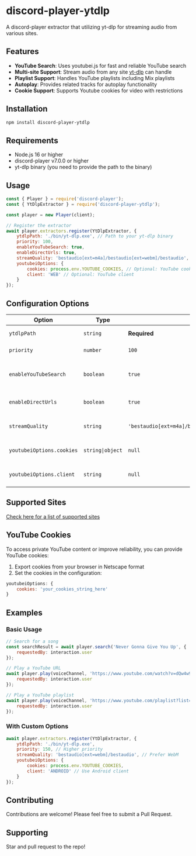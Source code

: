 # discord-player-ytdlp

A discord-player extractor that utilizing yt-dlp for streaming audio from various sites.

## Features

- **YouTube Search**: Uses youtubei.js for fast and reliable YouTube search
- **Multi-site Support**: Stream audio from any site [yt-dlp](https://github.com/yt-dlp/yt-dlp) can handle
- **Playlist Support**: Handles YouTube playlists including Mix playlists
- **Autoplay**: Provides related tracks for autoplay functionality
- **Cookie Support**: Supports Youtube cookies for video with restrictions

## Installation

```bash
npm install discord-player-ytdlp
```

## Requirements

- Node.js 16 or higher
- discord-player v7.0.0 or higher
- yt-dlp binary (you need to provide the path to the binary)

## Usage

```javascript
const { Player } = require('discord-player');
const { YtDlpExtractor } = require('discord-player-ytdlp');

const player = new Player(client);

// Register the extractor
await player.extractors.register(YtDlpExtractor, {
    ytdlpPath: './bin/yt-dlp.exe', // Path to your yt-dlp binary
    priority: 100,
    enableYouTubeSearch: true,
    enableDirectUrls: true,
    streamQuality: 'bestaudio[ext=m4a]/bestaudio[ext=webm]/bestaudio',
    youtubeiOptions: {
        cookies: process.env.YOUTUBE_COOKIES, // Optional: YouTube cookies
        client: 'WEB' // Optional: YouTube client
    }
});
```

## Configuration Options

| Option | Type | Default | Description |
|--------|------|---------|-------------|
| `ytdlpPath` | `string` | **Required** | Path to the yt-dlp binary |
| `priority` | `number` | `100` | Priority of this extractor |
| `enableYouTubeSearch` | `boolean` | `true` | Enable YouTube search functionality |
| `enableDirectUrls` | `boolean` | `true` | Enable direct URL extraction |
| `streamQuality` | `string` | `'bestaudio[ext=m4a]/bestaudio[ext=webm]/bestaudio'` | Stream quality format for yt-dlp |
| `youtubeiOptions.cookies` | `string\|object` | `null` | YouTube cookies for authentication |
| `youtubeiOptions.client` | `string` | `null` | YouTube client configuration |

## Supported Sites

[Check here for a list of supported sites](https://github.com/yt-dlp/yt-dlp/blob/master/supportedsites.md)

## YouTube Cookies

To access private YouTube content or improve reliability, you can provide YouTube cookies:

1. Export cookies from your browser in Netscape format
2. Set the cookies in the configuration:

```javascript
youtubeiOptions: {
    cookies: 'your_cookies_string_here'
}
```

## Examples

### Basic Usage

```javascript
// Search for a song
const searchResult = await player.search('Never Gonna Give You Up', {
    requestedBy: interaction.user
});

// Play a YouTube URL
await player.play(voiceChannel, 'https://www.youtube.com/watch?v=dQw4w9WgXcQ', {
    requestedBy: interaction.user
});

// Play a YouTube playlist
await player.play(voiceChannel, 'https://www.youtube.com/playlist?list=PLrAXtmRdnEQy6nuLMt9xaJGA6H_VjBf9L', {
    requestedBy: interaction.user
});
```

### With Custom Options

```javascript
await player.extractors.register(YtDlpExtractor, {
    ytdlpPath: './bin/yt-dlp.exe',
    priority: 150, // Higher priority
    streamQuality: 'bestaudio[ext=webm]/bestaudio', // Prefer WebM
    youtubeiOptions: {
        cookies: process.env.YOUTUBE_COOKIES,
        client: 'ANDROID' // Use Android client
    }
});
```

## Contributing

Contributions are welcome! Please feel free to submit a Pull Request.

## Supporting

Star and pull request to the repo!
